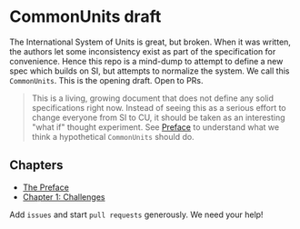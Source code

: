 # CommonUnits draft
The International System of Units is great, but broken. When it was written, the authors let some inconsistency exist as part of the specification for convenience. Hence this repo is a mind-dump to attempt to define a new spec which builds on SI, but attempts to normalize the system. We call this `CommonUnits`. This is the opening draft. Open to PRs.

> This is a living, growing document that does not define any solid specifications right now. Instead of seeing this as a serious effort to change everyone from SI to CU, it should be taken as an interesting "what if" thought experiment. See [Preface](docs/0.Preface.md) to understand what we think a hypothetical `CommonUnits` should do.

## Chapters
- [The Preface](docs/0.Preface.md)
- [Chapter 1: Challenges](docs/1.Challenges.md)

Add `issues` and start `pull requests` generously. We need your help!
